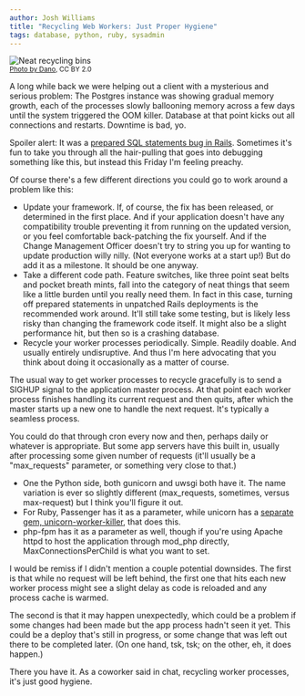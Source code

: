 ```yaml
---
author: Josh Williams
title: "Recycling Web Workers: Just Proper Hygiene"
tags: database, python, ruby, sysadmin
---
```


<img src="/blog/2018/03/23/recycling_web_workers/recycling.jpg" alt="Neat recycling bins"><br/>
<small>[Photo by Dano](https://www.flickr.com/photos/mukluk/441228222/), CC BY 2.0</small>

A long while back we were helping out a client with a mysterious and serious problem: The Postgres instance was showing gradual memory growth, each of the processes slowly ballooning memory across a few days until the system triggered the OOM killer. Database at that point kicks out all connections and restarts. Downtime is bad, yo.

Spoiler alert: It was a [prepared SQL statements bug in Rails](https://github.com/rails/rails/issues/14645). Sometimes it's fun to take you through all the hair-pulling that goes into debugging something like this, but instead this Friday I'm feeling preachy.

Of course there's a few different directions you could go to work around a problem like this:

- Update your framework. If, of course, the fix has been released, or determined in the first place. And if your application doesn't have any compatibility trouble preventing it from running on the updated version, or you feel comfortable back-patching the fix yourself. And if the Change Management Officer doesn't try to string you up for wanting to update production willy nilly. (Not everyone works at a start up!) But do add it as a milestone. It should be one anyway.
- Take a different code path. Feature switches, like three point seat belts and pocket breath mints, fall into the category of neat things that seem like a little burden until you really need them. In fact in this case, turning off prepared statements in unpatched Rails deployments is the recommended work around. It'll still take some testing, but is likely less risky than changing the framework code itself. It might also be a slight performance hit, but then so is a crashing database.
- Recycle your worker processes periodically. Simple. Readily doable. And usually entirely undisruptive. And thus I'm here advocating that you think about doing it occasionally as a matter of course.

The usual way to get worker processes to recycle gracefully is to send a SIGHUP signal to the application master process. At that point each worker process finishes handling its current request and then quits, after which the master starts up a new one to handle the next request. It's typically a seamless process.

You could do that through cron every now and then, perhaps daily or whatever is appropriate. But some app servers have this built in, usually after processing some given number of requests (it'll usually be a "max\_requests" parameter, or something very close to that.)

- One the Python side, both gunicorn and uwsgi both have it. The name variation is ever so slightly different (max\_requests, sometimes, versus max-request) but I think you'll figure it out.
- For Ruby, Passenger has it as a parameter, while unicorn has a [separate gem, unicorn-worker-killer](https://rubygems.org/gems/unicorn-worker-killer), that does this.
- php-fpm has it as a parameter as well, though if you're using Apache httpd to host the application through mod\_php directly, MaxConnectionsPerChild is what you want to set.

I would be remiss if I didn't mention a couple potential downsides. The first is that while no request will be left behind, the first one that hits each new worker process might see a slight delay as code is reloaded and any process cache is warmed.

The second is that it may happen unexpectedly, which could be a problem if some changes had been made but the app process hadn't seen it yet. This could be a deploy that's still in progress, or some change that was left out there to be completed later. (On one hand, tsk, tsk; on the other, eh, it does happen.)

There you have it. As a coworker said in chat, recycling worker processes, it's just good hygiene.
